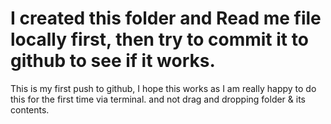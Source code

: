 # I created this folder and Read me file locally first, then try to commit it to github to see if it works.

This is my first push to github, I hope this works as I am really happy to do this for the first time via terminal. 
and not drag and dropping folder & its contents. 